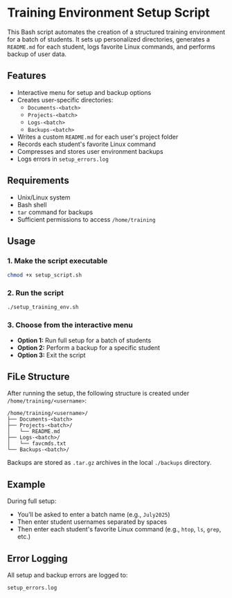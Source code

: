 # Training Environment Setup Script

This Bash script automates the creation of a structured training environment for a batch of students. It sets up personalized directories, generates a `README.md` for each student, logs favorite Linux commands, and performs backup of user data.

## Features

- Interactive menu for setup and backup options
- Creates user-specific directories:
  - `Documents-<batch>`
  - `Projects-<batch>`
  - `Logs-<batch>`
  - `Backups-<batch>`
- Writes a custom `README.md` for each user's project folder
- Records each student's favorite Linux command
- Compresses and stores user environment backups
- Logs errors in `setup_errors.log`

##  Requirements

- Unix/Linux system
- Bash shell
- `tar` command for backups
- Sufficient permissions to access `/home/training`

##  Usage

### 1. Make the script executable

```bash
chmod +x setup_script.sh
```

### 2. Run the script

```bash
./setup_training_env.sh
```

### 3. Choose from the interactive menu

- **Option 1:** Run full setup for a batch of students
- **Option 2:** Perform a backup for a specific student
- **Option 3:** Exit the script

##  FiLe Structure

After running the setup, the following structure is created under `/home/training/<username>`:

```
/home/training/<username>/
├── Documents-<batch>
├── Projects-<batch>/
│   └── README.md
├── Logs-<batch>/
│   └── favcmds.txt
└── Backups-<batch>/
```

Backups are stored as `.tar.gz` archives in the local `./backups` directory.

## Example

During full setup:
- You’ll be asked to enter a batch name (e.g., `July2025`)
- Then enter student usernames separated by spaces
- Then enter each student's favorite Linux command (e.g., `htop`, `ls`, `grep`, etc.)

## Error Logging

All setup and backup errors are logged to:

```
setup_errors.log
```
